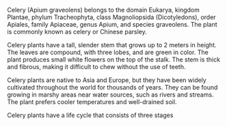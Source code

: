  Celery (Apium graveolens) belongs to the domain Eukarya, kingdom Plantae, phylum Tracheophyta, class Magnoliopsida (Dicotyledons), order Apiales, family Apiaceae, genus Apium, and species graveolens. The plant is commonly known as celery or Chinese parsley.

 Celery plants have a tall, slender stem that grows up to 2 meters in height. The leaves are compound, with three lobes, and are green in color. The plant produces small white flowers on the top of the stalk. The stem is thick and fibrous, making it difficult to chew without the use of teeth.

 Celery plants are native to Asia and Europe, but they have been widely cultivated throughout the world for thousands of years. They can be found growing in marshy areas near water sources, such as rivers and streams. The plant prefers cooler temperatures and well-drained soil.

 Celery plants have a life cycle that consists of three stages